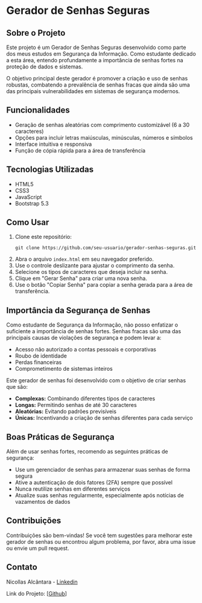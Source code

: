 # Gerador de Senhas Seguras

## Sobre o Projeto

<p>
  Este projeto é um Gerador de Senhas Seguras desenvolvido como parte dos meus estudos em Segurança da Informação. Como estudante dedicado a esta área, entendo profundamente a importância de senhas fortes na proteção de dados e sistemas.
</p>

<p>
  O objetivo principal deste gerador é promover a criação e uso de senhas robustas, combatendo a prevalência de senhas fracas que ainda são uma das principais vulnerabilidades em sistemas de segurança modernos.
</p>

## Funcionalidades

<ul>
  <li>Geração de senhas aleatórias com comprimento customizável (6 a 30 caracteres)</li>
  <li>Opções para incluir letras maiúsculas, minúsculas, números e símbolos</li>
  <li>Interface intuitiva e responsiva</li>
  <li>Função de cópia rápida para a área de transferência</li>
</ul>

## Tecnologias Utilizadas

<ul>
  <li>HTML5</li>
  <li>CSS3</li>
  <li>JavaScript</li>
  <li>Bootstrap 5.3</li>
</ul>

## Como Usar

1. Clone este repositório:
   ```
   git clone https://github.com/seu-usuario/gerador-senhas-seguras.git
   ```
2. Abra o arquivo `index.html` em seu navegador preferido.
3. Use o controle deslizante para ajustar o comprimento da senha.
4. Selecione os tipos de caracteres que deseja incluir na senha.
5. Clique em "Gerar Senha" para criar uma nova senha.
6. Use o botão "Copiar Senha" para copiar a senha gerada para a área de transferência.

## Importância da Segurança de Senhas

<p>
  Como estudante de Segurança da Informação, não posso enfatizar o suficiente a importância de senhas fortes. Senhas fracas são uma das principais causas de violações de segurança e podem levar a:
</p>

<ul>
  <li>Acesso não autorizado a contas pessoais e corporativas</li>
  <li>Roubo de identidade</li>
  <li>Perdas financeiras</li>
  <li>Comprometimento de sistemas inteiros</li>
</ul>

<p>
  Este gerador de senhas foi desenvolvido com o objetivo de criar senhas que são:
</p>

<ul>
  <li><strong>Complexas:</strong> Combinando diferentes tipos de caracteres</li>
  <li><strong>Longas:</strong> Permitindo senhas de até 30 caracteres</li>
  <li><strong>Aleatórias:</strong> Evitando padrões previsíveis</li>
  <li><strong>Únicas:</strong> Incentivando a criação de senhas diferentes para cada serviço</li>
</ul>

## Boas Práticas de Segurança

<p>
  Além de usar senhas fortes, recomendo as seguintes práticas de segurança:
</p>

<ul>
  <li>Use um gerenciador de senhas para armazenar suas senhas de forma segura</li>
  <li>Ative a autenticação de dois fatores (2FA) sempre que possível</li>
  <li>Nunca reutilize senhas em diferentes serviços</li>
  <li>Atualize suas senhas regularmente, especialmente após notícias de vazamentos de dados</li>
</ul>

## Contribuições

<p>
  Contribuições são bem-vindas! Se você tem sugestões para melhorar este gerador de senhas ou encontrou algum problema, por favor, abra uma issue ou envie um pull request.
</p>

## Contato

<p>
  Nicollas Alcântara - <a href="https://www.linkedin.com/in/nicollas-alcantara/">Linkedin</a>
</p>

<p>
  Link do Projeto: [<a href="https://github.com/seu-usuario/gerador-senhas-seguras">Github</a>]
</p>
